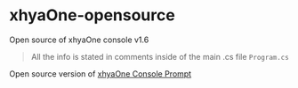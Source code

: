 # xhyaOne-opensource
Open source of xhyaOne console v1.6

> All the info is stated in comments inside of the main .cs file ``Program.cs``

Open source version of [xhyaOne Console Prompt](https://github.com/xhyabunny/xhyaOne_)
